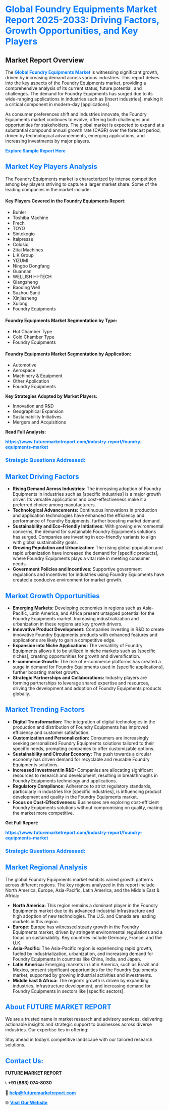 <h1 style="color: #007BFF;">Global Foundry Equipments Market Report 2025-2033: Driving Factors, Growth Opportunities, and Key Players</h1>

<section id="overview">
<h2>Market Report Overview</h2>
<p>The <a href="https://www.futuremarketreport.com/industry-report/foundry-equipments-market" style="color: #007BFF; text-decoration: none;"><strong>Global Foundry Equipments Market</strong></a> is witnessing significant growth, driven by increasing demand across various industries. This report delves into the key aspects of the Foundry Equipments market, providing a comprehensive analysis of its current status, future potential, and challenges. The demand for Foundry Equipments has surged due to its wide-ranging applications in industries such as [insert industries], making it a critical component in modern-day [applications].</p>
<p>As consumer preferences shift and industries innovate, the Foundry Equipments market continues to evolve, offering both challenges and opportunities for stakeholders. The global market is expected to expand at a substantial compound annual growth rate (CAGR) over the forecast period, driven by technological advancements, emerging applications, and increasing investments by major players.</p>
</section>

<section id="overview">
<p><a href="https://www.futuremarketreport.com/request-sample/reportId=99654" style="color: #007BFF; text-decoration: none;"><strong>Explore Sample Report Here</strong></a></p>
</section>

<section id="key-players">
<h2 style="color: #007BFF;">Market Key Players Analysis</h2>
<p>The Foundry Equipments market is characterized by intense competition among key players striving to capture a larger market share. Some of the leading companies in the market include:</p>
<h4>Key Players Covered in the Foundry Equipments Report:</h4>
<ul><li>Buhler</li><li>Toshiba Machine</li><li>Frech</li><li>TOYO</li><li>Sintokogio</li><li>Italpresse</li><li>Colosio</li><li>Zitai Machines</li><li>L.K Group</li><li>YIZUMI</li><li>Ningbo Dongfang</li><li>Guannan</li><li>WELLISH HI-TECH</li><li>Qiangsheng</li><li>Baoding Well</li><li>Suzhou Sanji</li><li>Xinjiasheng</li><li>Xulong</li><li>Foundry Equipments</li></ul>
<h4>Foundry Equipments Market Segmentation by Type:</h4>
<ul><li>Hot Chamber Type</li><li>Cold Chamber Type</li><li>Foundry Equipments</li></ul>

<h4>Foundry Equipments Market Segmentation by Application:</h4>
<ul><li>Automotive</li><li>Aerospace</li><li>Machinery &amp; Equipment</li><li>Other Application</li><li>Foundry Equipments</li></ul>
<p><strong>Key Strategies Adopted by Market Players:</strong></p>
<ul>
<li>Innovation and R&D</li>
<li>Geographical Expansion</li>
<li>Sustainability Initiatives</li>
<li>Mergers and Acquisitions</li>
</ul>
</section>

<section>
<p><strong>Read Full Analysis: </strong></p><a href="https://www.futuremarketreport.com/industry-report/foundry-equipments-market" style="color: #007BFF; text-decoration: none;"><strong>https://www.futuremarketreport.com/industry-report/foundry-equipments-market</strong></a>
<h3 style="color: #007BFF;">Strategic Questions Addressed:</h3>
</section>

<section id="driving-factors">
<h2 style="color: #007BFF;">Market Driving Factors</h2>
<ul>
<li><strong>Rising Demand Across Industries:</strong> The increasing adoption of Foundry Equipments in industries such as [specific industries] is a major growth driver. Its versatile applications and cost-effectiveness make it a preferred choice among manufacturers.</li>
<li><strong>Technological Advancements:</strong> Continuous innovations in production and application technologies have enhanced the efficiency and performance of Foundry Equipments, further boosting market demand.</li>
<li><strong>Sustainability and Eco-Friendly Initiatives:</strong> With growing environmental concerns, the demand for sustainable Foundry Equipments solutions has surged. Companies are investing in eco-friendly variants to align with global sustainability goals.</li>
<li><strong>Growing Population and Urbanization:</strong> The rising global population and rapid urbanization have increased the demand for [specific products], where Foundry Equipments plays a vital role in meeting consumer needs.</li>
<li><strong>Government Policies and Incentives:</strong> Supportive government regulations and incentives for industries using Foundry Equipments have created a conducive environment for market growth.</li>
</ul>
</section>

<section id="growth-opportunities">
<h2 style="color: #007BFF;">Market Growth Opportunities</h2>
<ul>
<li><strong>Emerging Markets:</strong> Developing economies in regions such as Asia-Pacific, Latin America, and Africa present untapped potential for the Foundry Equipments market. Increasing industrialization and urbanization in these regions are key growth drivers.</li>
<li><strong>Innovative Product Development:</strong> Companies investing in R&D to create innovative Foundry Equipments products with enhanced features and applications are likely to gain a competitive edge.</li>
<li><strong>Expansion into Niche Applications:</strong> The versatility of Foundry Equipments allows it to be utilized in niche markets such as [specific niches], creating opportunities for growth and diversification.</li>
<li><strong>E-commerce Growth:</strong> The rise of e-commerce platforms has created a surge in demand for Foundry Equipments used in [specific applications], further boosting market growth.</li>
<li><strong>Strategic Partnerships and Collaborations:</strong> Industry players are forming partnerships to leverage shared expertise and resources, driving the development and adoption of Foundry Equipments products globally.</li>
</ul>
</section>

<section id="trending-factors">
<h2 style="color: #007BFF;">Market Trending Factors</h2>
<ul>
<li><strong>Digital Transformation:</strong> The integration of digital technologies in the production and distribution of Foundry Equipments has improved efficiency and customer satisfaction.</li>
<li><strong>Customization and Personalization:</strong> Consumers are increasingly seeking personalized Foundry Equipments solutions tailored to their specific needs, prompting companies to offer customizable options.</li>
<li><strong>Sustainability and Circular Economy:</strong> The push towards a circular economy has driven demand for recyclable and reusable Foundry Equipments solutions.</li>
<li><strong>Increased Investment in R&D:</strong> Companies are allocating significant resources to research and development, resulting in breakthroughs in Foundry Equipments technology and applications.</li>
<li><strong>Regulatory Compliance:</strong> Adherence to strict regulatory standards, particularly in industries like [specific industries], is influencing product development and quality in the Foundry Equipments market.</li>
<li><strong>Focus on Cost-Effectiveness:</strong> Businesses are exploring cost-efficient Foundry Equipments solutions without compromising on quality, making the market more competitive.</li>
</ul>
</section>

<section>
<p><strong>Get Full Report: </strong></p><a href="https://www.futuremarketreport.com/industry-report/foundry-equipments-market" style="color: #007BFF; text-decoration: none;"><strong>https://www.futuremarketreport.com/industry-report/foundry-equipments-market</strong></a>
<h3 style="color: #007BFF;">Strategic Questions Addressed:</h3>
</section>


<section id="regional-analysis">
<h2 style="color: #007BFF;">Market Regional Analysis</h2>
<p>The global Foundry Equipments market exhibits varied growth patterns across different regions. The key regions analyzed in this report include North America, Europe, Asia-Pacific, Latin America, and the Middle East & Africa:</p>
<ul>
<li><strong>North America:</strong> This region remains a dominant player in the Foundry Equipments market due to its advanced industrial infrastructure and high adoption of new technologies. The U.S. and Canada are leading markets in this region.</li>
<li><strong>Europe:</strong> Europe has witnessed steady growth in the Foundry Equipments market, driven by stringent environmental regulations and a focus on sustainability. Key countries include Germany, France, and the U.K.</li>
<li><strong>Asia-Pacific:</strong> The Asia-Pacific region is experiencing rapid growth, fueled by industrialization, urbanization, and increasing demand for Foundry Equipments in countries like China, India, and Japan.</li>
<li><strong>Latin America:</strong> Emerging markets in Latin America, such as Brazil and Mexico, present significant opportunities for the Foundry Equipments market, supported by growing industrial activities and investments.</li>
<li><strong>Middle East & Africa:</strong> The region’s growth is driven by expanding industries, infrastructure development, and increasing demand for Foundry Equipments in sectors like [specific sectors].</li>
</ul>
</section>

<footer>
<h2 style="color: #007BFF;">About FUTURE MARKET REPORT</h2>
<p>We are a trusted name in market research and advisory services, delivering actionable insights and strategic support to businesses across diverse industries. Our expertise lies in offering:</p>

<p>Stay ahead in today’s competitive landscape with our tailored research solutions.</p>

<h2 style="color: #007BFF;">Contact Us:</h2>
<p><strong>FUTURE MARKET REPORT</strong></p>
<p>📞 <strong>+91 (883) 074-8030</strong></p>
<p>📧 <strong><a href="mailto:help@futuremarketreport.com" style="color: #007BFF;">help@futuremarketreport.com</a></strong></p>
<p>🌐 <strong><a href="https://www.futuremarketreport.com/" style="color: #007BFF;">Visit Our Website</a></strong></p>
</footer>